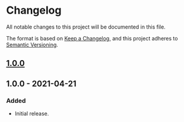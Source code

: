 # Changelog
All notable changes to this project will be documented in this file.

The format is based on [Keep a Changelog](https://keepachangelog.com/en/1.0.0/),
and this project adheres to [Semantic Versioning](https://semver.org/spec/v2.0.0.html).

## [1.0.0]

## 1.0.0 - 2021-04-21

### Added
* Initial release.

[Unreleased]: https://github.com/wearerequired/required-tobii/compare/1.0.0...HEAD
[1.0.0]: https://github.com/wearerequired/required-tobii/compare/3ea56e441b7993f77654f60d9d8d5322febd4957...1.0.0.

